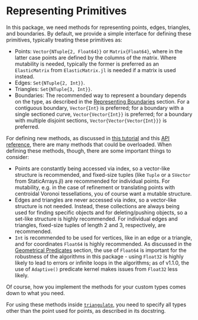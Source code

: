 # Representing Primitives 
In this package, we need methods for representing points, edges, triangles, and boundaries. By default, we provide a simple interface for defining these primitives, typically treating these primitives as:

- Points: `Vector{NTuple{2, Float64}}` or `Matrix{Float64}`, where in the latter case points are defined by the columns of the matrix. Where mutability is needed, typically the former is preferred as an `ElasticMatrix` from `ElasticMatrix.jl` is needed if a matrix is used instead.
- Edges: `Set{NTuple{2, Int}}`.
- Triangles: `Set{NTuple{3, Int}}`.
- Boundaries: The recommended way to represent a boundary depends on the type, as described in the [Representing Boundaries](boundaries.md) section. For a contiguous boundary, `Vector{Int}` is preferred; for a boundary with a single sectioned curve, `Vector{Vector{Int}}` is preferred; for a boundary with multiple disjoint sections, `Vector{Vector{Vector{Int}}}` is preferred.

For defining new methods, as discussed in [this tutorial](../tutorials/custom_primitive.md) and this [API reference](../api/primitives.md), there are many methods that could be overloaded. When defining these methods, though, there are some important things to consider:

- Points are constantly being accessed via index, so a vector-like structure is recommended, and fixed-size tuples (like `Tuple` or a `SVector` from StaticArrays.jl) are recommended for individual points. For mutability, e.g. in the case of refinement or translating points with centroidal Voronoi tessellations, you of course want a mutable structure.
- Edges and triangles are never accessed via index, so a vector-like structure is not needed. Instead, these collections are always being used for finding specific objects and for deleting/pushing objects, so a set-like structure is highly recommended. For individual edges and triangles, fixed-size tuples of length 2 and 3, respectively, are recommended.
- `Int` is recommended to be used for vertices, like in an edge or a triangle, and for coordinates `Float64` is highly recommended. As discussed in the [Geometrical Predicates](predicates.md) section, the use of `Float64` is important for the robustness of the algorithms in this package - using `Float32` is highly likely to lead to errors or infinite loops in the algorithms; as of v1.1.0, the use of `Adaptive()` predicate kernel makes issues from `Float32` less likely.

Of course, how you implement the methods for your custom types comes down to what you need. 

For using these methods inside [`triangulate`](@ref), you need to specify all types other than the point used for points, as described in its docstring.